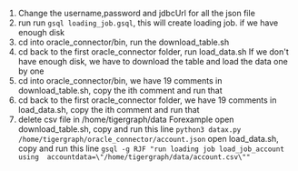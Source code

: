 1. Change the username,password and jdbcUrl for all the json file
2. run run ```gsql loading_job.gsql```, this will create loading job. 
if we have enough disk
3. cd into oracle_connector/bin, run the download_table.sh 
4. cd back to the first oracle_connector folder, run load_data.sh
If we don't have enough disk, we have to download the table and load the data one by one 
3. cd into oracle_connector/bin, we have 19 comments in download_table.sh, copy the ith comment and run that
4. cd back to the first oracle_connector folder, we have 19 comments in load_data.sh, copy the ith comment and run that
5. delete csv file in /home/tigergraph/data
Forexample
open download_table.sh, copy and run this line ```python3 datax.py /home/tigergraph/oracle_connector/account.json```
open load_data.sh, copy and run this line ```gsql -g RJF "run loading job load_job_account using 
                                          accountdata=\"/home/tigergraph/data/account.csv\""```
   
